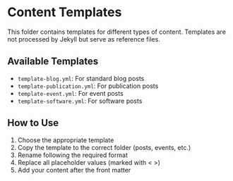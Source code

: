 # Content Templates

This folder contains templates for different types of content. 
Templates are not processed by Jekyll but serve as reference files.

## Available Templates

- `template-blog.yml`: For standard blog posts
- `template-publication.yml`: For publication posts
- `template-event.yml`: For event posts
- `template-software.yml`: For software posts

## How to Use

1. Choose the appropriate template
2. Copy the template to the correct folder (posts, events, etc.)
3. Rename following the required format
4. Replace all placeholder values (marked with < >)
5. Add your content after the front matter